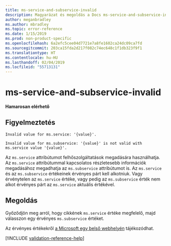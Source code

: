 ```yaml
---
title: ms-service-and-subservice-invalid
description: Magyarázat és megoldás a Docs ms-service-and-subservice-invalid buildelési problémájára
author: meganbradley
ms.author: mbradley
ms.topic: error-reference
ms.date: 1/15/2019
ms.prod: non-product-specific
ms.openlocfilehash: 6a2efc5cee04d7721e7a8fe1602ca24dc09ca7fd
ms.sourcegitcommit: 203ca15fda2d217f082c74ec648c1f1db323f9f1
ms.translationtype: HT
ms.contentlocale: hu-HU
ms.lasthandoff: 02/04/2019
ms.locfileid: "55713131"
---
```

# <a name="ms-service-and-subservice-invalid"></a>ms-service-and-subservice-invalid

**Hamarosan elérhető**

## <a name="warning"></a>Figyelmeztetés

`Invalid value for ms.service: '{value}'.`

`Invalid value for ms.subservice: '{value}' is not valid with ms.service value '{value}'.`

Az `ms.service` attribútumot felhőszolgáltatások megadására használhatja. Az `ms.service` attribútummal kapcsolatos részletesebb információk megadásához megadhatja az `ms.subservice` attribútumot is. Az `ms.service` és az `ms.subservice` értékeinek érvényes párt kell alkotniuk. Vagy érvénytelen az `ms.service` értéke, vagy pedig az `ms.subservice` érték nem alkot érvényes párt az `ms.service` aktuális értékével.

## <a name="resolution"></a>Megoldás

Győződjön meg arról, hogy cikkének `ms.service` értéke megfelelő, majd válasszon egy érvényes `ms.subservice` értéket.

Az érvényes értékekről [a Microsoft egy belső webhelyén](https://docsmetadatatool.azurewebsites.net/whitelists) tájékozódhat.

<!--make sure to add this file to your includes folder and verify the path-->
[!INCLUDE [validation-reference-help](includes/validation-reference-help.md)]
